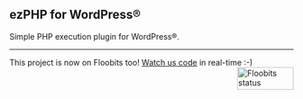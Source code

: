 ## ezPHP for WordPress®

Simple PHP execution plugin for WordPress®.

---

This project is now on Floobits too! [Watch us code](https://floobits.com/jaswsinc/ezphp/redirect) in real-time :-) <a href="https://floobits.com/jaswsinc/ezphp/redirect"><img alt="Floobits status" width="100" height="40" src="https://floobits.com/jaswsinc/ezphp.png" align="right" /></a>